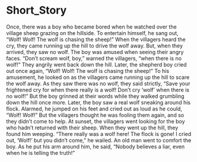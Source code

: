 # Short_Story
Once, there was a boy who became bored when he watched over the village sheep grazing on the hillside. To entertain himself, he sang out, “Wolf! Wolf! The wolf is chasing the sheep!”  When the villagers heard the cry, they came running up the hill to drive the wolf away. But, when they arrived, they saw no wolf. The boy was amused when seeing their angry faces.  “Don’t scream wolf, boy,” warned the villagers, “when there is no wolf!” They angrily went back down the hill.   Later, the shepherd boy cried out once again, “Wolf! Wolf! The wolf is chasing the sheep!” To his amusement, he looked on as the villagers came running up the hill to scare the wolf away.  As they saw there was no wolf, they said strictly, “Save your frightened cry for when there really is a wolf! Don’t cry ‘wolf’ when there is no wolf!” But the boy grinned at their words while they walked grumbling down the hill once more.  Later, the boy saw a real wolf sneaking around his flock. Alarmed, he jumped on his feet and cried out as loud as he could, “Wolf! Wolf!” But the villagers thought he was fooling them again, and so they didn’t come to help.  At sunset, the villagers went looking for the boy who hadn’t returned with their sheep. When they went up the hill, they found him weeping.  “There really was a wolf here! The flock is gone! I cried out, ‘Wolf!’ but you didn’t come,” he wailed.  An old man went to comfort the boy. As he put his arm around him, he said, “Nobody believes a liar, even when he is telling the truth!”
